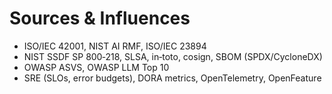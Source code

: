 # Sources & Influences
- ISO/IEC 42001, NIST AI RMF, ISO/IEC 23894
- NIST SSDF SP 800‑218, SLSA, in‑toto, cosign, SBOM (SPDX/CycloneDX)
- OWASP ASVS, OWASP LLM Top 10
- SRE (SLOs, error budgets), DORA metrics, OpenTelemetry, OpenFeature
